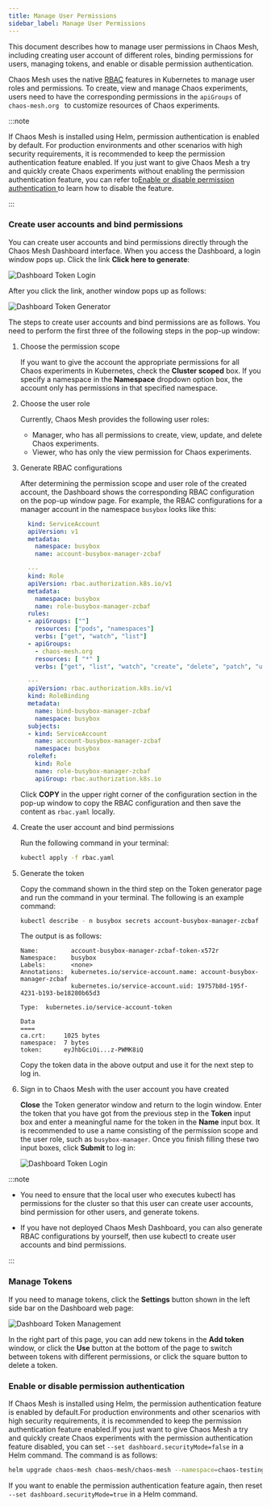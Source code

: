 ```yaml
---
title: Manage User Permissions
sidebar_label: Manage User Permissions
---
```


This document describes how to manage user permissions in Chaos Mesh, including creating user account of different roles, binding permissions for users, managing tokens, and enable or disable permission authentication.

Chaos Mesh uses the native [RBAC](https://kubernetes.io/docs/reference/access-authn-authz/rbac/) features in Kubernetes to manage user roles and permissions. To create, view and manage Chaos experiments, users need to have the corresponding permissions in the `apiGroups` of `chaos-mesh.org ` to customize resources of Chaos experiments.

:::note

If Chaos Mesh is installed using Helm, permission authentication is enabled by default. For production environments and other scenarios with high security requirements, it is recommended to keep the permission authentication feature enabled. If you just want to give Chaos Mesh a try and quickly create Chaos experiments without enabling the permission authentication feature, you can refer to[Enable or disable permission authentication ](#enable-or-disable-permission-authentication) to learn how to disable the feature.

:::

### Create user accounts and bind permissions

You can create user accounts and bind permissions directly through the Chaos Mesh Dashboard interface. When you access the Dashboard, a login window pops up. Click the link **Click here to generate**:

![Dashboard Token Login](img/dashboard_login1.png)

After you click the link, another window pops up as follows:

![Dashboard Token Generator](img/token_helper.png)

The steps to create user accounts and bind permissions are as follows. You need to perform the first three of the following steps in the pop-up window:

1. Choose the permission scope

   If you want to give the account the appropriate permissions for all Chaos experiments in Kubernetes, check the **Cluster scoped** box. If you specify a namespace in the **Namespace** dropdown option box, the account only has permissions in that specified namespace.

2. Choose the user role

   Currently, Chaos Mesh provides the following user roles:

   - Manager, who has all permissions to create, view, update, and delete Chaos experiments.
   - Viewer, who has only the view permission for Chaos experiments.

3. Generate RBAC configurations

   After determining the permission scope and user role of the created account, the Dashboard shows the corresponding RBAC configuration on the pop-up window page. For example, the RBAC configurations for a manager account in the namespace `busybox` looks like this:

   ```yaml
     kind: ServiceAccount
     apiVersion: v1
     metadata:
       namespace: busybox
       name: account-busybox-manager-zcbaf

     ---
     kind: Role
     apiVersion: rbac.authorization.k8s.io/v1
     metadata:
       namespace: busybox
       name: role-busybox-manager-zcbaf
     rules:
     - apiGroups: [""]
       resources: ["pods", "namespaces"]
       verbs: ["get", "watch", "list"]
     - apiGroups:
       - chaos-mesh.org
       resources: [ "*" ]
       verbs: ["get", "list", "watch", "create", "delete", "patch", "update"]

     ---
     apiVersion: rbac.authorization.k8s.io/v1
     kind: RoleBinding
     metadata:
       name: bind-busybox-manager-zcbaf
       namespace: busybox
     subjects:
     - kind: ServiceAccount
       name: account-busybox-manager-zcbaf
       namespace: busybox
     roleRef:
       kind: Role
       name: role-busybox-manager-zcbaf
       apiGroup: rbac.authorization.k8s.io
   ```

   Click **COPY** in the upper right corner of the configuration section in the pop-up window to copy the RBAC configuration and then save the content as `rbac.yaml` locally.

4. Create the user account and bind permissions

   Run the following command in your terminal:

   ```bash
   kubectl apply -f rbac.yaml
   ```

5. Generate the token

   Copy the command shown in the third step on the Token generator page and run the command in your terminal. The following is an example command:

   ```bash
   kubectl describe - n busybox secrets account-busybox-manager-zcbaf
   ```

   The output is as follows:

   ```log
   Name:         account-busybox-manager-zcbaf-token-x572r
   Namespace:    busybox
   Labels:       <none>
   Annotations:  kubernetes.io/service-account.name: account-busybox-manager-zcbaf
                 kubernetes.io/service-account.uid: 19757b8d-195f-4231-b193-be18280b65d3

   Type:  kubernetes.io/service-account-token

   Data
   ====
   ca.crt:     1025 bytes
   namespace:  7 bytes
   token:      eyJhbGciOi...z-PWMK8iQ
   ```

   Copy the token data in the above output and use it for the next step to log in.

6. Sign in to Chaos Mesh with the user account you have created

   **Close** the Token generator window and return to the login window. Enter the token that you have got from the previous step in the **Token** input box and enter a meaningful name for the token in the **Name** input box. It is recommended to use a name consisting of the permission scope and the user role, such as `busybox-manager`. Once you finish filling these two input boxes, click **Submit** to log in:

   ![Dashboard Token Login](img/dashboard_login2.png)

:::note

- You need to ensure that the local user who executes kubectl has permissions for the cluster so that this user can create user accounts, bind permission for other users, and generate tokens.

- If you have not deployed Chaos Mesh Dashboard, you can also generate RBAC configurations by yourself, then use kubectl to create user accounts and bind permissions.

:::

### Manage Tokens

If you need to manage tokens, click the **Settings** button shown in the left side bar on the Dashboard web page:

![Dashboard Token Management](img/token_manager.png)

In the right part of this page, you can add new tokens in the **Add token** window, or click the **Use** button at the bottom of the page to switch between tokens with different permissions, or click the square button to delete a token.

### Enable or disable permission authentication

If Chaos Mesh is installed using Helm, the permission authentication feature is enabled by default.For production environments and other scenarios with high security requirements, it is recommended to keep the permission authentication feature enabled.If you just want to give Chaos Mesh a try and quickly create Chaos experiments with the permission authentication feature disabled, you can set `--set dashboard.securityMode=false` in a Helm command. The command is as follows:

```bash
helm upgrade chaos-mesh chaos-mesh/chaos-mesh --namespace=chaos-testing --set dashboard.securityMode=false
```

If you want to enable the permission authentication feature again, then reset `--set dashboard.securityMode=true` in a Helm command.
